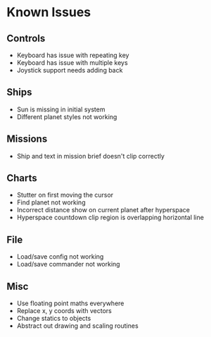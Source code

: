 # Known Issues

## Controls
- Keyboard has issue with repeating key
- Keyboard has issue with multiple keys
- Joystick support needs adding back

## Ships
- Sun is missing in initial system
- Different planet styles not working

## Missions
- Ship and text in mission brief doesn't clip correctly

## Charts
- Stutter on first moving the cursor
- Find planet not working
- Incorrect distance show on current planet after hyperspace
- Hyperspace countdown clip region is overlapping horizontal line

## File
- Load/save config not working
- Load/save commander not working

## Misc
- Use floating point maths everywhere
- Replace x, y coords with vectors
- Change statics to objects
- Abstract out drawing and scaling routines